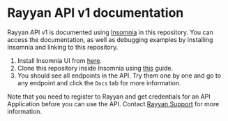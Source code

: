 # Rayyan API v1 documentation

Rayyan API v1 is documented using [Insomnia](https://insomnia.rest/) in this repository.
You can access the documentation, as well as debugging examples by installing Insomnia
and linking to this repository.

1. Install Insomnia UI from [here](https://insomnia.rest/download).
1. Clone this repository inside Insomnia using
[this](https://docs.insomnia.rest/insomnia/git-sync) guide.
1. You should see all endpoints in the API. Try them one by one and go to any
endpoint and click the `Docs` tab for more information.

Note that you need to
register to Rayyan and get credentials for an API Application before you can use the API.
Contact [Rayyan Support](https://help.rayyan.ai/) for more information.
